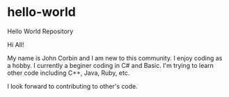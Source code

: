 # hello-world
Hello World Repository

Hi All! 

My name is John Corbin and I am new to this community.
I enjoy coding as a hobby. I currently a beginer coding in C# and Basic.
I'm trying to learn other code including C++, Java, Ruby, etc. 

I look forward to contributing to other's code. 
